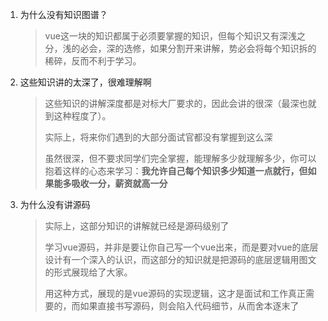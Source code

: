 1. 为什么没有知识图谱？

   > vue这一块的知识都属于必须要掌握的知识，但每个知识又有深浅之分，浅的必会，深的选修，如果分割开来讲解，势必会将每个知识拆的稀碎，反而不利于学习。

2. 这些知识讲的太深了，很难理解啊

   > 这些知识的讲解深度都是对标大厂要求的，因此会讲的很深（最深也就到这种程度了）。
   >
   > 实际上，将来你们遇到的大部分面试官都没有掌握到这么深
   >
   > 虽然很深，但不要求同学们完全掌握，能理解多少就理解多少，你可以抱着这样的心态来学习：**我允许自己每个知识多少知道一点就行，但如果能多吸收一分，薪资就高一分**

3. 为什么没有讲源码

   > 实际上，这部分知识的讲解就已经是源码级别了
   >
   > 学习vue源码，并非是要让你自己写一个vue出来，而是要对vue的底层设计有一个深入的认识，而这部分的知识就是把源码的底层逻辑用图文的形式展现给了大家。
   >
   > 用这种方式，展现的是vue源码的实现逻辑，这才是面试和工作真正需要的，而如果直接书写源码，则会陷入代码细节，从而舍本逐末了

